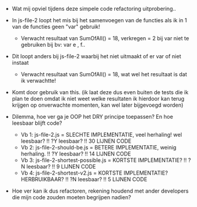 - Wat mij opviel tijdens deze simpele code refactoring uitprobering..

- In js-file-2 loopt het mis bij het samenvoegen van de functies als ik in 1 van de functies geen "var" gebruik!

  * Verwacht resultaat van SumOfAll() = 18, verkregen = 2 bij var niet te gebruiken bij bv: var e , f..

- Dit loopt anders bij js-file-2 waarbij het niet uitmaakt of er var of niet instaat

  * Verwacht resultaat van SumOfAll() = 18, wat wel het resultaat is dat ik verwachtte!

- Komt door gebruik van this. (ik laat deze dus even buiten de tests die ik plan te doen omdat ik niet weet welke resultaten ik hierdoor kan terug krijgen op onverwachte momenten, kan wel later bijgevoegd worden)

- Dilemma, hoe ver ga je OOP het DRY principe toepassen? En hoe leesbaar blijft code?
  
  * Vb 1: js-file-2.js = SLECHTE IMPLEMENTATIE, veel herhaling! wel leesbaar?     !! ?Y leesbaar? !! 30 LIJNEN CODE
  * Vb 2: js-file-2-should-be.js = BETERE IMPLEMENTATIE, weinig herhaling.        !! ?Y leesbaar? !! 14 LIJNEN CODE
  * Vb 3: js-file-2-shortest-possible.js = KORTSTE IMPLEMENTATIE?                 !! ?N leesbaar? !! 9  LIJNEN CODE
  * Vb 4: js-file-2-shortest-v2.js = KORTSTE IMPLEMENTATIE? HERBRUIKBAAR?         !! ?N leesbaar? !! 5  LIJNEN CODE
  
- Hoe ver kan ik dus refactoren, rekening houdend met ander developers die mijn code zouden moeten begrijpen nadien?